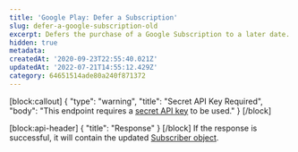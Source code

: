 ```yaml
---
title: 'Google Play: Defer a Subscription'
slug: defer-a-google-subscription-old
excerpt: Defers the purchase of a Google Subscription to a later date.
hidden: true
metadata:
createdAt: '2020-09-23T22:55:40.021Z'
updatedAt: '2022-07-21T14:55:12.429Z'
category: 64651514ade80a240f871372
---
```

[block:callout]
{
  "type": "warning",
  "title": "Secret API Key Required",
  "body": "This endpoint requires a [secret API key](doc:authentication) to be used."
}
[/block]

[block:api-header]
{
  "title": "Response"
}
[/block]
If the response is successful, it will contain the updated [Subscriber object](ref:subscribers#the-subscriber-object).